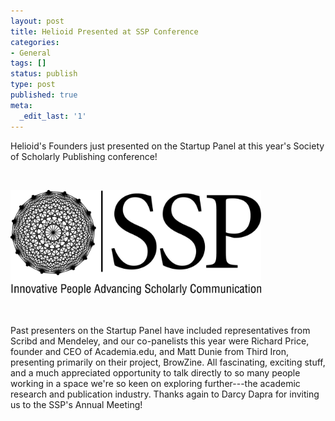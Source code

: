 ```yaml
---
layout: post
title: Helioid Presented at SSP Conference
categories:
- General
tags: []
status: publish
type: post
published: true
meta:
  _edit_last: '1'
---
```

Helioid's Founders just presented on the Startup Panel at this year's Society of Scholarly Publishing conference!

&nbsp;

<img class="aligncenter" title="Society for Scholarly Publishing logo"
src="/assets/images/ssp.jpg" alt="" width="401" height="168" />

&nbsp;

Past presenters on the Startup Panel have included representatives from Scribd and Mendeley, and our co-panelists this year were Richard Price, founder and CEO of Academia.edu, and Matt Dunie from Third Iron, presenting primarily on their project, BrowZine.  All fascinating, exciting stuff, and a much appreciated opportunity to talk directly to so many people working in a space we're so keen on exploring further---the academic research and publication industry.  Thanks again to Darcy Dapra for inviting us to the SSP's Annual Meeting!
